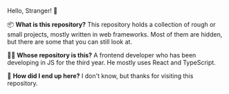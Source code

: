 Hello, Stranger! 🤚 

📦 **What is this repository?**
This repository holds a collection of rough or small projects, mostly written in web frameworks. Most of them are hidden, but there are some that you can still look at.

👨‍💻 **Whose repository is this?**
A frontend developer who has been developing in JS for the third year. He mostly uses React and TypeScript.

🌚 **How did I end up here?**
I don't know, but thanks for visiting this repository.
